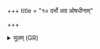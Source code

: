 +++
title = "१० दर्भो अग्र ओषधीनाम्"

+++
<details><summary>मूलम् (GR)</summary>

दर्भो अग्र ओषधीनां  
शतकाण्डो अजायत ।  
स देवैः प्रहितो ऽयम् आगन्  
स्वस्तये वृषा मरुद्भिः सह संविदानः ॥
</details>
